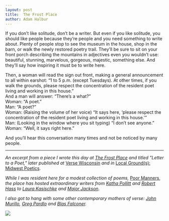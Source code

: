 ```yaml
---
layout: post
title:  The Frost Place
author: Adam Halbur
---
```


If you don’t like solitude, don’t be a writer.  But even if you like solitude, you should like people because they’re people and you need something to write about.  Plenty of people stop to see the museum in the house, shop in the barn, or walk the newly restored poetry trail.  They’ll be sure to sit on your front porch describing the mountains in adjectives even you wouldn’t use: beautiful, stunning, marvelous, gorgeous, majestic, something else.  And they’ll say how inspiring it must be to write here.

Then, a woman will read the sign out front, making a general announcement to all within earshot:  “1 to 5 p.m. (except Tuesdays). At other times, if you walk the grounds, please respect the concentration of the resident poet living and working in this house.”  
And a man will answer: “There’s a what?”  
Woman: “A poet.”  
Man: “A poet?”  
Woman: (Raising the volume of her voice) “It says here, ‘please respect the concentration of the resident poet living and working in this house.’”  
Man: (Looking in the window where you sit typing) “I don’t see anyone.”  
Woman: “Well, it says right here.”  

And you’ll hear this conversation many times and not be noticed by many people.  

----------------------------------
*An excerpt from a piece I wrote this day at [The Frost Place][frost-link] and titled "Letter to a Poet," later published at* [Verse Wisconsin][verse-link] *and in* [Local Ground(s): Midwest Poetics][cowfeather-link].  

*While I was resident here for a modest collection of poems,* [Poor Manners][poor-link], *the place has hosted extraordinary writers from [Katha Pollitt][pollitt-link] and [Robert Hass][hass-link] to [Laura Kasischke][kasischke-link] and [Major Jackson][major-link].*  

*I also got to hang with some other contemporary mothers of verse: [John Murillo][murillo-link], [Greg Pardlo][pardlo-link] and [Blas Falconer][blas-link].*

![](https://c1.staticflickr.com/8/7875/32598097638_78f8ecdeab_k.jpg)

[frost-link]: https://frostplace.org/
[verse-link]: https://www.versewisconsin.org/Issue104/prose104/halbur.html
[cowfeather-link]: https://cowfeather.org/local-grounds-midwest-poetics/
[poor-link]: https://www.versewisconsin.org/Issue107/reviews/halbur.html
[pollitt-link]: https://www.poetryfoundation.org/poets/katha-pollitt
[hass-link]: https://www.poetryfoundation.org/poets/robert-hass
[kasischke-link]: https://www.poetryfoundation.org/poets/laura-kasischke
[major-link]: https://www.poetryfoundation.org/poets/major-jackson
[murillo-link]: https://www.poetryfoundation.org/poets/john-murillo
[pardlo-link]: https://www.poetryfoundation.org/poets/gregory-pardlo
[blas-link]:https://www.poetryfoundation.org/poets/blas-falconer
